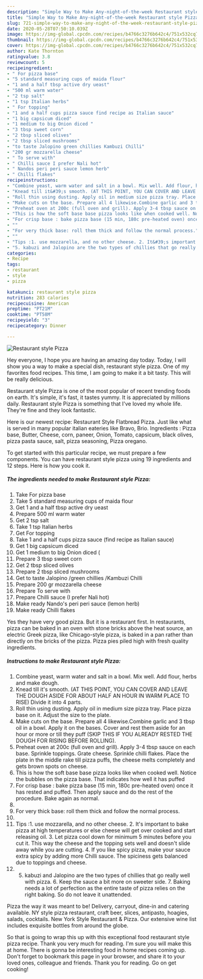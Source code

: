 ```yaml
---
description: "Simple Way to Make Any-night-of-the-week Restaurant style Pizza"
title: "Simple Way to Make Any-night-of-the-week Restaurant style Pizza"
slug: 721-simple-way-to-make-any-night-of-the-week-restaurant-style-pizza
date: 2020-05-28T07:50:10.039Z
image: https://img-global.cpcdn.com/recipes/b4766c3276b642c4/751x532cq70/restaurant-style-pizza-recipe-main-photo.jpg
thumbnail: https://img-global.cpcdn.com/recipes/b4766c3276b642c4/751x532cq70/restaurant-style-pizza-recipe-main-photo.jpg
cover: https://img-global.cpcdn.com/recipes/b4766c3276b642c4/751x532cq70/restaurant-style-pizza-recipe-main-photo.jpg
author: Kate Thornton
ratingvalue: 3.8
reviewcount: 5
recipeingredient:
- " For pizza base"
- "5 standard measuring cups of maida flour"
- "1 and a half tbsp active dry ueast"
- "500 ml warm water"
- "2 tsp salt"
- "1 tsp Italian herbs"
- " For topping"
- "1 and a half cups pizza sauce find recipe as Italian sauce"
- "1 big capsicum diced"
- "1 medium to big Onion diced "
- "3 tbsp sweet corn"
- "2 tbsp sliced olives"
- "2 tbsp sliced mushrooms"
- "to taste Jalopino green chillies Kambuzi Chilli"
- "200 gr mozzarella cheese"
- " To serve with"
- " Chilli sauce I prefer Nali hot"
- " Nandos peri peri sauce lemon herb"
- " Chilli flakes"
recipeinstructions:
- "Combine yeast, warm water and salt in a bowl. Mix well. Add flour, herbs and make dough."
- "Knead till it&#39;s smooth. (AT THIS POINT, YOU CAN COVER AND LEAVE THE DOUGH ASIDE FOR ABOUT HALF AN HOUR IN WARM PLACE TO RISE) Divide it into 4 parts."
- "Roll thin using dusting. Apply oil in medium size pizza tray. Place pizza base on it. Adjust the size to the plate."
- "Make cuts on the base. Prepare all 4 likewise.Combine garlic and 3 tbsp oil in a bowl. Apply it on the bases. Cover and rest them aside for an hour or more or till they puff (SKIP THIS IF YOU ALREADY RESTED THE DOUGH FOR RISING BEFORE ROLLING)."
- "Preheat oven at 200c (full oven and grill). Apply 3-4 tbsp sauce on each base. Sprinkle toppings. Grate cheese. Sprinkle chilli flakes. Place the plate in the middle rake till pizza puffs, the cheese melts completely and gets brown spots on cheese."
- "This is how the soft base base pizza looks like when cooked well. Notice the bubbles on the pizza base. That indicates how well it has puffed"
- "For crisp base : bake pizza base (15 min, 180c pre-heated oven) once it has rested and puffed. Then apply sauce and do the rest of the procedure. Bake again as normal."
- ""
- "For very thick base: roll them thick and follow the normal process."
- ""
- "Tips :1. use mozzarella, and no other cheese. 2. It&#39;s important to bake pizza at high temperatures or else cheese will get over cooked and start releasing oil. 3. Let pizza cool down for minimum 5 minutes before you cut it. This way the cheese and the topping sets well and doesn&#39;t slide away while you are cutting. 4. If you like spicy pizza, make your sauce extra spicy by adding more Chilli sauce. The spiciness gets balanced due to toppings and cheese."
- "5. kabuzi and Jalopino are the two types of chillies that go really well with pizza. 6. Keep the sauce a bit more on sweeter side. 7. Baking needs a lot of perfection as the entire taste of pizza relies on the right baking. So do not leave it unattended."
categories:
- Recipe
tags:
- restaurant
- style
- pizza

katakunci: restaurant style pizza 
nutrition: 283 calories
recipecuisine: American
preptime: "PT21M"
cooktime: "PT58M"
recipeyield: "3"
recipecategory: Dinner

---
```



![Restaurant style Pizza](https://img-global.cpcdn.com/recipes/b4766c3276b642c4/751x532cq70/restaurant-style-pizza-recipe-main-photo.jpg)

Hey everyone, I hope you are having an amazing day today. Today, I will show you a way to make a special dish, restaurant style pizza. One of my favorites food recipes. This time, I am going to make it a bit tasty. This will be really delicious.

Restaurant style Pizza is one of the most popular of recent trending foods on earth. It's simple, it's fast, it tastes yummy. It is appreciated by millions daily. Restaurant style Pizza is something that I've loved my whole life. They're fine and they look fantastic.

Here is our newest recipe: Restaurant Style Flatbread Pizza. Just like what is served in many popular italian eateries like Bravo, Brio. Ingredients : Pizza base, Butter, Cheese, corn, paneer, Onion, Tomato, capsicum, black olives, pizza pasta sauce, salt, pizza seasoning, Pizza oregano.


To get started with this particular recipe, we must prepare a few components. You can have restaurant style pizza using 19 ingredients and 12 steps. Here is how you cook it.

<!--inarticleads1-->

##### The ingredients needed to make Restaurant style Pizza:

1. Take  For pizza base
1. Take 5 standard measuring cups of maida flour
1. Get 1 and a half tbsp active dry ueast
1. Prepare 500 ml warm water
1. Get 2 tsp salt
1. Take 1 tsp Italian herbs
1. Get  For topping
1. Take 1 and a half cups pizza sauce (find recipe as Italian sauce)
1. Get 1 big capsicum diced
1. Get 1 medium to big Onion diced (
1. Prepare 3 tbsp sweet corn
1. Get 2 tbsp sliced olives
1. Prepare 2 tbsp sliced mushrooms
1. Get to taste Jalopino /green chillies /Kambuzi Chilli
1. Prepare 200 gr mozzarella cheese
1. Prepare  To serve with
1. Prepare  Chilli sauce (I prefer Nali hot)
1. Make ready  Nando&#39;s peri peri sauce (lemon herb)
1. Make ready  Chilli flakes


Yes they have very good pizza. But it is a restaurant first. In restaurants, pizza can be baked in an oven with stone bricks above the heat source, an electric Greek pizza, like Chicago-style pizza, is baked in a pan rather than directly on the bricks of the pizza. Pizza pies piled high with fresh quality ingredients. 

<!--inarticleads2-->

##### Instructions to make Restaurant style Pizza:

1. Combine yeast, warm water and salt in a bowl. Mix well. Add flour, herbs and make dough.
1. Knead till it&#39;s smooth. (AT THIS POINT, YOU CAN COVER AND LEAVE THE DOUGH ASIDE FOR ABOUT HALF AN HOUR IN WARM PLACE TO RISE) Divide it into 4 parts.
1. Roll thin using dusting. Apply oil in medium size pizza tray. Place pizza base on it. Adjust the size to the plate.
1. Make cuts on the base. Prepare all 4 likewise.Combine garlic and 3 tbsp oil in a bowl. Apply it on the bases. Cover and rest them aside for an hour or more or till they puff (SKIP THIS IF YOU ALREADY RESTED THE DOUGH FOR RISING BEFORE ROLLING).
1. Preheat oven at 200c (full oven and grill). Apply 3-4 tbsp sauce on each base. Sprinkle toppings. Grate cheese. Sprinkle chilli flakes. Place the plate in the middle rake till pizza puffs, the cheese melts completely and gets brown spots on cheese.
1. This is how the soft base base pizza looks like when cooked well. Notice the bubbles on the pizza base. That indicates how well it has puffed
1. For crisp base : bake pizza base (15 min, 180c pre-heated oven) once it has rested and puffed. Then apply sauce and do the rest of the procedure. Bake again as normal.
1. 
1. For very thick base: roll them thick and follow the normal process.
1. 
1. Tips :1. use mozzarella, and no other cheese. 2. It&#39;s important to bake pizza at high temperatures or else cheese will get over cooked and start releasing oil. 3. Let pizza cool down for minimum 5 minutes before you cut it. This way the cheese and the topping sets well and doesn&#39;t slide away while you are cutting. 4. If you like spicy pizza, make your sauce extra spicy by adding more Chilli sauce. The spiciness gets balanced due to toppings and cheese.
1. 5. kabuzi and Jalopino are the two types of chillies that go really well with pizza. 6. Keep the sauce a bit more on sweeter side. 7. Baking needs a lot of perfection as the entire taste of pizza relies on the right baking. So do not leave it unattended.


Pizza the way it was meant to be! Delivery, carryout, dine-in and catering available. NY style pizza restaurant, craft beer, slices, antipasto, hoagies, salads, cocktails. New York Style Restaurant &amp; Pizza. Our extensive wine list includes exquisite bottles from around the globe. 

So that is going to wrap this up with this exceptional food restaurant style pizza recipe. Thank you very much for reading. I'm sure you will make this at home. There is gonna be interesting food in home recipes coming up. Don't forget to bookmark this page in your browser, and share it to your loved ones, colleague and friends. Thank you for reading. Go on get cooking!
